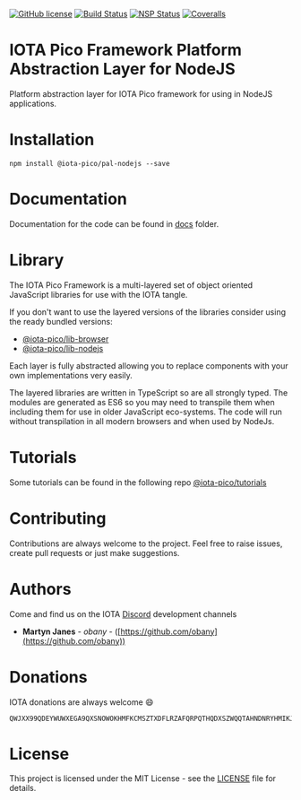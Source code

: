 [![GitHub license](https://img.shields.io/badge/license-MIT-blue.svg)](https://raw.githubusercontent.com/iotaeco/iota-pico-pal-nodejs/master/LICENSE) [![Build Status](https://travis-ci.org/iotaeco/iota-pico-pal-nodejs.svg?branch=master)](https://travis-ci.org/iotaeco/iota-pico-pal-nodejs) [![NSP Status](https://nodesecurity.io/orgs/iotaeco/projects/602662bb-bf71-4ba1-96c8-d6ae74085c09/badge)](https://nodesecurity.io/orgs/iotaeco/projects/602662bb-bf71-4ba1-96c8-d6ae74085c09)
[![Coveralls](https://img.shields.io/coveralls/iotaeco/iota-pico-pal-nodejs.svg)](https://coveralls.io/github/iotaeco/iota-pico-pal-nodejs)

# IOTA Pico Framework Platform Abstraction Layer for NodeJS

Platform abstraction layer for IOTA Pico framework for using in NodeJS applications.

# Installation

```shell
npm install @iota-pico/pal-nodejs --save
```

# Documentation

Documentation for the code can be found in [docs](./docs/README.md) folder.

# Library

The IOTA Pico Framework is a multi-layered set of object oriented JavaScript libraries for use with the IOTA tangle.

If you don't want to use the layered versions of the libraries consider using the  ready bundled versions:
* [@iota-pico/lib-browser](https://github.com/iotaeco/iota-pico-lib-browser)
* [@iota-pico/lib-nodejs](https://github.com/iotaeco/iota-pico-lib-nodejs)

Each layer is fully abstracted allowing you to replace components with your own implementations very easily.

The layered libraries are written in TypeScript so are all strongly typed. The modules are generated as ES6 so you may need to transpile them when including them for use in older JavaScript eco-systems. The code will run without transpilation in all modern browsers and when used by NodeJs.

# Tutorials

Some tutorials can be found in the following repo [@iota-pico/tutorials](https://github.com/iotaeco/iota-pico-tutorials)

# Contributing

Contributions are always welcome to the project. Feel free to raise issues, create pull requests or just make suggestions.

# Authors

Come and find us on the IOTA [Discord](https://discordapp.com/invite/fNGZXvh) development channels

* **Martyn Janes** - *obany* - ([https://github.com/obany](https://github.com/obany))

# Donations

IOTA donations are always welcome :smile:
```shell
QWJXX99QDEYWUWXEGA9QXSNOWOKHMFKCMSZTXDFLRZAFQRPQTHQDXSZWQQTAHNDNRYHMIKJYWQLKTFHBWSAOJDHAMB
```

# License

This project is licensed under the MIT License - see the [LICENSE](./LICENSE) file for details.
